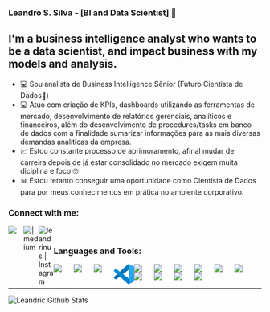 ### Leandro S. Silva - [BI and Data Scientist] 👋

## I'm a business intelligence analyst who wants to be a data scientist, and impact business with my models and analysis.

- 💻 Sou analista de Business Intelligence Sênior (Futuro Cientista de Dados🥺)
- 💻 Atuo com criação de KPIs, dashboards utilizando as ferramentas de mercado, desenvolvimento de relatórios gerenciais, analíticos e financeiros, além do desenvolvimento de procedures/tasks em banco de dados com a finalidade sumarizar informações para as mais diversas demandas analíticas da empresa.
- 📈 Estou constante processo de aprimoramento, afinal mudar de carreira depois de já estar consolidado no mercado exigem muita diciplina e foco 🤓
- 📊 Estou tetanto conseguir uma oportunidade como Cientista de Dados para por meus conhecimentos em prática no ambiente corporativo.

### Connect with me:

[<img align="left"  width="30px" src="https://cdn.jsdelivr.net/npm/simple-icons@3.4.0/icons/linkedin.svg" />](https://www.linkedin.com/in/leandro-soares-11b010115/)


[<img align="left" alt=" | medium" width="30px" src="https://cdn.jsdelivr.net/npm/simple-icons@3.4.0/icons/medium.svg" />](https://medium.com/@leandric)


[<img align="left" alt="leandrinus | Instagram" width="30px" src="https://upload.wikimedia.org/wikipedia/commons/5/58/Instagram-Icon.png" />](https://www.instagram.com/leandrinus/)



<br />

### Languages and Tools:

<img align="left" width="40px" src="https://cdn.jsdelivr.net/gh/devicons/devicon/icons/linux/linux-original.svg" />

<img align="left" width="40px" src="https://cdn.jsdelivr.net/gh/devicons/devicon/icons/windows8/windows8-original.svg" />

<img align="left" width="40px" src="https://cdn.jsdelivr.net/gh/devicons/devicon/icons/python/python-original.svg" />

<img align="left" alt="visual studio code" width="40px" src="https://raw.githubusercontent.com/github/explore/80688e429a7d4ef2fca1e82350fe8e3517d3494d/topics/visual-studio-code/visual-studio-code.png" />

<img align="left" width="40px" src="https://cdn.jsdelivr.net/gh/devicons/devicon/icons/jupyter/jupyter-original-wordmark.svg" />

<img align="left" width="40px" src="https://cdn.jsdelivr.net/gh/devicons/devicon/icons/mysql/mysql-original-wordmark.svg" />

<img align="left" width="40px" src="https://cdn.jsdelivr.net/gh/devicons/devicon/icons/microsoftsqlserver/microsoftsqlserver-plain-wordmark.svg" />

<img align="left" width="40px" src="https://cdn.jsdelivr.net/gh/devicons/devicon/icons/arduino/arduino-original-wordmark.svg" />

<img align="left" width="40px" src="https://cdn.jsdelivr.net/gh/devicons/devicon/icons/git/git-original.svg" />

<img align="left" width="40px" src="https://cdn.jsdelivr.net/gh/devicons/devicon/icons/pandas/pandas-original-wordmark.svg" />

<img align="left" width="40px" src="https://cdn.jsdelivr.net/gh/devicons/devicon/icons/numpy/numpy-original.svg" />

<img align="left" width="40px" src="https://cdn.jsdelivr.net/gh/devicons/devicon/icons/flask/flask-original-wordmark.svg" />

<img align="left" width="40px" src="https://github.com/microsoft/PowerBI-Icons/blob/main/PNG/LogoBlack.png?raw=true">

<img img align="left" width="40px" src="https://encrypted-tbn0.gstatic.com/images?q=tbn:ANd9GcTiCvNt0esNv9Uj1_B-X8yvlFx7bjBwSGjHwr6-6eFWXxSgYYJcizc4Ga6mtKpaI_MARNs&usqp=CAU">

<br />
<br />




---

<img align="left" alt="Leandric Github Stats" src="https://github-readme-stats.vercel.app/api?username=leandric&show_icons=true&hide_border=true" />

<!-- …  [medium]:  -->
[linkedin]: https://www.linkedin.com/in/leandro-soares-11b010115/
[instagram]: https://www.instagram.com/leandrinus/

